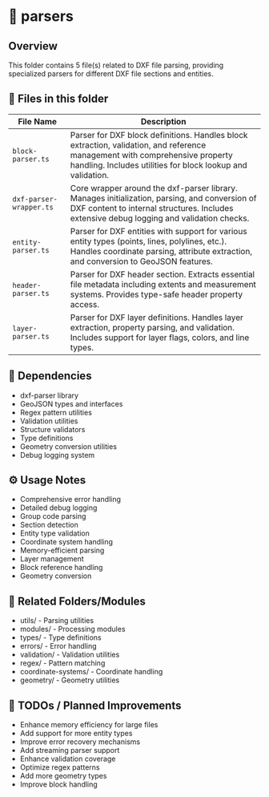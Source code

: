 # 📂 parsers

## Overview
This folder contains 5 file(s) related to DXF file parsing, providing specialized parsers for different DXF file sections and entities.

## 📄 Files in this folder

| File Name | Description |
|-----------|-------------|
| `block-parser.ts` | Parser for DXF block definitions. Handles block extraction, validation, and reference management with comprehensive property handling. Includes utilities for block lookup and validation. |
| `dxf-parser-wrapper.ts` | Core wrapper around the dxf-parser library. Manages initialization, parsing, and conversion of DXF content to internal structures. Includes extensive debug logging and validation checks. |
| `entity-parser.ts` | Parser for DXF entities with support for various entity types (points, lines, polylines, etc.). Handles coordinate parsing, attribute extraction, and conversion to GeoJSON features. |
| `header-parser.ts` | Parser for DXF header section. Extracts essential file metadata including extents and measurement systems. Provides type-safe header property access. |
| `layer-parser.ts` | Parser for DXF layer definitions. Handles layer extraction, property parsing, and validation. Includes support for layer flags, colors, and line types. |

## 🔗 Dependencies
- dxf-parser library
- GeoJSON types and interfaces
- Regex pattern utilities
- Validation utilities
- Structure validators
- Type definitions
- Geometry conversion utilities
- Debug logging system

## ⚙️ Usage Notes
- Comprehensive error handling
- Detailed debug logging
- Group code parsing
- Section detection
- Entity type validation
- Coordinate system handling
- Memory-efficient parsing
- Layer management
- Block reference handling
- Geometry conversion

## 🔄 Related Folders/Modules
- utils/ - Parsing utilities
- modules/ - Processing modules
- types/ - Type definitions
- errors/ - Error handling
- validation/ - Validation utilities
- regex/ - Pattern matching
- coordinate-systems/ - Coordinate handling
- geometry/ - Geometry utilities

## 🚧 TODOs / Planned Improvements
- Enhance memory efficiency for large files
- Add support for more entity types
- Improve error recovery mechanisms
- Add streaming parser support
- Enhance validation coverage
- Optimize regex patterns
- Add more geometry types
- Improve block handling